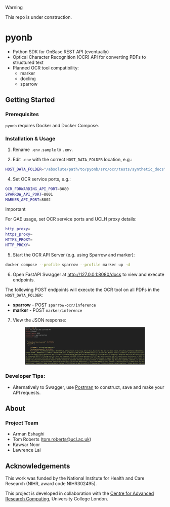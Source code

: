 > [!WARNING]  
> This repo is under construction.

# pyonb

<!--COMMENT OUT

[![pre-commit](https://img.shields.io/badge/pre--commit-enabled-brightgreen?logo=pre-commit&logoColor=white)](https://github.com/pre-commit/pre-commit)
[![Tests status][tests-badge]][tests-link]
[![Linting status][linting-badge]][linting-link]
[![Documentation status][documentation-badge]][documentation-link]
[![License][license-badge]](./LICENSE.md)

END COMMENT OUT-->

<!-- prettier-ignore-start -->
[tests-badge]:              https://github.com/SAFEHR-data/pyonb/actions/workflows/tests.yml/badge.svg
[tests-link]:               https://github.com/SAFEHR-data/pyonb/actions/workflows/tests.yml
[linting-badge]:            https://github.com/SAFEHR-data/pyonb/actions/workflows/linting.yml/badge.svg
[linting-link]:             https://github.com/SAFEHR-data/pyonb/actions/workflows/linting.yml
[documentation-badge]:      https://github.com/SAFEHR-data/pyonb/actions/workflows/docs.yml/badge.svg
[documentation-link]:       https://github.com/SAFEHR-data/pyonb/actions/workflows/docs.yml
[license-badge]:            https://img.shields.io/badge/License-MIT-yellow.svg
<!-- prettier-ignore-end -->

- Python SDK for OnBase REST API (eventually)
- Optical Character Recognition (OCR) API for converting PDFs to structured text
- Planned OCR tool compatibility:
   - marker
   - docling
   - sparrow

## Getting Started

### Prerequisites

`pyonb` requires Docker and Docker Compose.

### Installation & Usage

1. Rename `.env.sample` to `.env`.

2. Edit `.env` with the correct `HOST_DATA_FOLDER` location, e.g.:

```sh
HOST_DATA_FOLDER="/absolute/path/to/pyonb/src/ocr/tests/synthetic_docs"
```

4. Set OCR service ports, e.g.:

```sh
OCR_FORWARDING_API_PORT=8080
SPARROW_API_PORT=8001
MARKER_API_PORT=8002
```

> [!IMPORTANT] 
> For GAE usage, set OCR service ports and UCLH proxy details:
> ```sh
> http_proxy=
> https_proxy=
> HTTPS_PROXY=
> HTTP_PROXY=
> ```

5. Start the OCR API Server (e.g. using Sparrow and marker):

```sh
docker compose --profile sparrow --profile marker up -d
```

6. Open FastAPI Swagger at http://127.0.0.1:8080/docs to view and execute endpoints.

The following POST endpoints will execute the OCR tool on all PDFs in the `HOST_DATA_FOLDER`:
- **sparrow** - POST `sparrow-ocr/inference`
- **marker** - POST `marker/inference`

7. View the JSON response:

<center><img src="docs/ocr-json-response-example.png" alt="OCR Server JSON response" width="75%"/></center>

### Developer Tips:
- Alternatively to Swagger, use [Postman](https://www.postman.com/) to construct, save and make your API requests.



<!--COMMENT OUT 
We recommend installing in a project specific virtual environment created using
a environment management tool such as
[Conda](https://docs.conda.io/projects/conda/en/stable/). To install the latest
development version of `pyonb` using `pip` in the currently active
environment run

```sh
pip install git+https://github.com/SAFEHR-data/pyonb.git
```

Alternatively create a local clone of the repository with

```sh
git clone https://github.com/SAFEHR-data/pyonb.git
```

and then install in editable mode by running

```sh
pip install -e .
```

### Running Locally

How to run the application on your local system.

### Running Tests

END COMMENT OUT-->

<!-- How to run tests on your local system. -->

<!--COMMENT OUT 

Tests can be run across all compatible Python versions in isolated environments
using [`tox`](https://tox.wiki/en/latest/) by running

```sh
tox
```

To run tests manually in a Python environment with `pytest` installed run

```sh
pytest tests
```

again from the root of the repository.

### Building Documentation

The MkDocs HTML documentation can be built locally by running

```sh
tox -e docs
```

from the root of the repository. The built documentation will be written to
`site`.

Alternatively to build and preview the documentation locally, in a Python
environment with the optional `docs` dependencies installed, run

```sh
mkdocs serve
```

END COMMENT OUT-->

## About

### Project Team

- Arman Eshaghi
- Tom Roberts ([tom.roberts@ucl.ac.uk](mailto:tom.roberts@ucl.ac.uk))
- Kawsar Noor
- Lawrence Lai

## Acknowledgements

This work was funded by the National Institute for Health and Care Research (NIHR, award code NIHR302495).

This project is developed in collaboration with the
[Centre for Advanced Research Computing](https://ucl.ac.uk/arc), University
College London.
